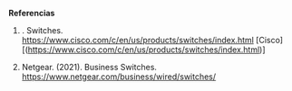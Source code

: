 **Referencias**

1. . Switches. https://www.cisco.com/c/en/us/products/switches/index.html [Cisco][(https://www.cisco.com/c/en/us/products/switches/index.html)]

2. Netgear. (2021). Business Switches. https://www.netgear.com/business/wired/switches/

